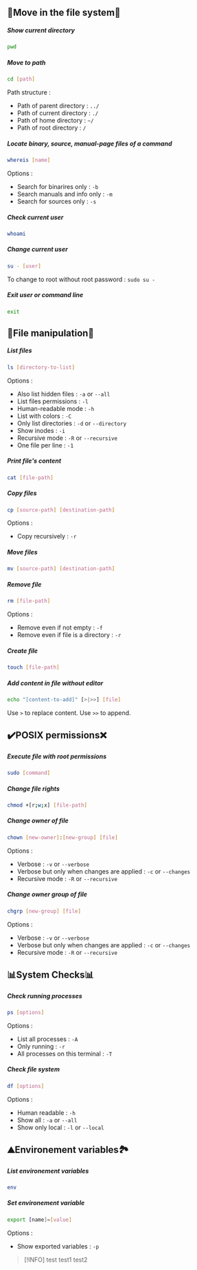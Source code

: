 ## 📂Move in the file system📂

##### Show current directory

```bash
pwd
```

##### Move to path

```bash
cd [path]
```

Path structure :
- Path of parent directory : ``../``
- Path of current directory : ``./``
- Path of home directory : ``~/``
- Path of root directory : ``/``

##### Locate binary, source, manual-page files of a command

```bash
whereis [name]
```

Options : 
- Search for binarires only : ``-b``
- Search manuals and info  only : ``-m``
- Search for sources only : ``-s``

##### Check current user

```bash
whoami
```

##### Change current user

```bash
su - [user]
```

To change to root without root password : ``sudo su -``

##### Exit user or command line

```bash
exit
```

## 📝File manipulation📝

##### List files

```bash
ls [directory-to-list]
```

Options : 
- Also list hidden files : ``-a`` or ``--all``
- List files permissions : ``-l``
- Human-readable mode : ``-h``
- List with colors : ``-C``
- Only list directories : ``-d`` or ``--directory``
- Show inodes : ``-i``
- Recursive mode : ``-R`` or ``--recursive``
- One file per line : ``-1``

##### Print file's content

```bash
cat [file-path]
```

##### Copy files

```bash
cp [source-path] [destination-path]
```

Options : 
- Copy recursively : ``-r``

##### Move files

```bash
mv [source-path] [destination-path]
```

##### Remove file

```bash
rm [file-path]
```

Options : 
- Remove even if not empty : ``-f``
- Remove even if file is a directory : ``-r``

##### Create file

```bash
touch [file-path]
```

##### Add content in file without editor

```bash
echo "[content-to-add]" [>|>>] [file]
```

Use ``>`` to replace content.
Use ``>>`` to append.

## ✔️POSIX permissions❌

##### Execute file with root permissions

```bash
sudo [command]
```

##### Change file rights

```bash
chmod +[r;w;x] [file-path]
```

##### Change owner of file

```bash
chown [new-owner]:[new-group] [file]
```

Options : 
- Verbose : ``-v`` or ``--verbose``
- Verbose but only when changes are applied : ``-c`` or ``--changes``
- Recursive mode : ``-R`` or ``--recursive``

##### Change owner group of file

```bash
chgrp [new-group] [file]
```

Options : 
- Verbose : ``-v`` or ``--verbose``
- Verbose but only when changes are applied : ``-c`` or ``--changes``
- Recursive mode : ``-R`` or ``--recursive``

## 📊System Checks📊

##### Check running processes

```bash
ps [options]
```

Options :
- List all processes : ``-A``
- Only running : ``-r``
- All processes on this terminal : ``-T``

##### Check file system

```bash
df [options]
```

Options : 
- Human readable : ``-h``
- Show all : ``-a`` or ``--all``
- Show only local : ``-l`` or ``--local``

## ⛰️Environement variables🏞️

##### List environement variables

```bash
env
```

##### Set environement variable

```bash
export [name]=[value]
```

Options :
- Show exported variables : ``-p``

 
>[!INFO]
>test
>test1
>test2
